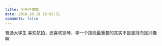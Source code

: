 ```yaml
---
title: 关于卢俊鹏
date: 2018-10-19 15:02:51
comments: false
---
```

普通大学生
喜欢航拍，还喜欢钢琴，学一个技能最重要的其实不是坚持而是兴趣啊